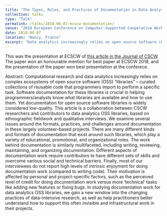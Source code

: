 ```yaml
---
title: "The Types, Roles, and Practices of Documentation in Data Analytics Open Source Software Libraries: A Collaborative Ethnography of Documentation Work"
collection: talks
type: "Talk"
permalink: /talks/2018-06-07-ecscw-documentation/ 
venue: "2018 European Conference on Computer-Supported Cooperative Work"
date: 2018-06-07
location: "Nancy, France"
excerpt: "Data analytics increasingly relies on open source software (OSS) libraries that extend scripted languages like python and R. Software documentation for these libraries is crucial for people across all experience levels, but documentation work raises many challenges, particularly in open source communities. In this collaboration between ethnographers and data scientists, we discuss the types, roles, practices, and motivations around documentation in data analytics OSS libraries."
---
```

This was the presentation at ECSCW of <a href='https://link.springer.com/article/10.1007/s10606-018-9333-1'>this article in the Journal of CSCW</a>. The paper won an honourable mention for best paper at ECSCW 2018, and the presentation of the paper won best presentation at the conferece.

Abstract: Computational research and data analytics increasingly relies on complex ecosystems of open source software (OSS) “libraries” – curated collections of reusable code that programmers import to perform a specific task. Software documentation for these libraries is crucial in helping programmers/analysts know what libraries are available and how to use them. Yet documentation for open source software libraries is widely considered low-quality. This article is a collaboration between CSCW researchers and contributors to data analytics OSS libraries, based on ethnographic fieldwork and qualitative interviews. We examine several issues around the formats, practices, and challenges around documentation in these largely volunteer-based projects. There are many different kinds and formats of documentation that exist around such libraries, which play a variety of educational, promotional, and organizational roles. The work behind documentation is similarly multifaceted, including writing, reviewing, maintaining, and organizing documentation. Different aspects of documentation work require contributors to have different sets of skills and overcome various social and technical barriers. Finally, most of our interviewees do not report high levels of intrinsic enjoyment for doing documentation work (compared to writing code). Their motivation is affected by personal and project-specific factors, such as the perceived level of credit for doing documentation work versus more ‘technical’ tasks like adding new features or fixing bugs. In studying documentation work for data analytics OSS libraries, we gain a new window into the changing practices of data-intensive research, as well as help practitioners better understand how to support this often invisible and infrastructural work in their projects.
